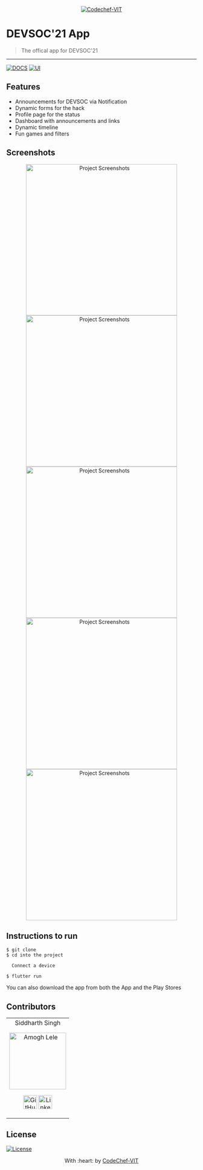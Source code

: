 <p align="center"><a href="https://www.codechefvit.com" target="_blank"><img src="https://s3.amazonaws.com/codechef_shared/sites/all/themes/abessive/logo-3.png" title="CodeChef-VIT" alt="Codechef-VIT"></a>
</p>

# DEVSOC'21 App

> <Subtitle>
> The offical app for DEVSOC'21

---
[![DOCS](https://img.shields.io/badge/Documentation-see%20docs-green?style=flat-square&logo=appveyor)](INSERT_LINK_FOR_DOCS_HERE) 
  [![UI ](https://img.shields.io/badge/User%20Interface-Link%20to%20UI-orange?style=flat-square&logo=appveyor)](INSERT_UI_LINK_HERE)

## Features
- Announcements for DEVSOC via Notification
- Dynamic forms for the hack
- Profile page for the status
- Dashboard with announcements and links
- Dynamic timeline
- Fun games and filters

## Screenshots
<p align="center">
<img src="https://github.com/CodeChefVIT/DEVSOC21-App/blob/master/screenshots/IMG_1524.PNG" alt="Project Screenshots" height="400" >
<img src="https://github.com/CodeChefVIT/DEVSOC21-App/blob/master/screenshots/IMG_1525.PNG" alt="Project Screenshots" height="400" >
<img src="https://github.com/CodeChefVIT/DEVSOC21-App/blob/master/screenshots/IMG_1526.PNG" alt="Project Screenshots" height="400" >
<img src="https://github.com/CodeChefVIT/DEVSOC21-App/blob/master/screenshots/IMG_1527.PNG" alt="Project Screenshots" height="400" >
<img src="https://github.com/CodeChefVIT/DEVSOC21-App/blob/master/screenshots/IMG_1528.PNG" alt="Project Screenshots" height="400" >
</p>

## Instructions to run
```
$ git clone
$ cd into the project

  Connect a device

$ flutter run
```

You can also download the app from both the App and the Play Stores


## Contributors
<table>
<tr align="center">
<td>
Siddharth Singh

<p align="center">
<img src = "https://avatars.githubusercontent.com/u/59444018?v=4" width="150" height="150" alt="Amogh Lele">
</p>
<p align="center">
<a href = "https://github.com/44t4nk1"><img src = "http://www.iconninja.com/files/241/825/211/round-collaboration-social-github-code-circle-network-icon.svg" width="36" height = "36" alt="GitHub"/></a>
<a href = "https://www.linkedin.com/in/44t4nk1/">
<img src = "http://www.iconninja.com/files/863/607/751/network-linkedin-social-connection-circular-circle-media-icon.svg" width="36" height="36" alt="LinkedIn"/>
</a>
</p>
</td>
</table>

## License
[![License](http://img.shields.io/:license-mit-blue.svg?style=flat-square)](http://badges.mit-license.org)

<p align="center">
	With :heart: by <a href="https://www.codechefvit.com" target="_blank">CodeChef-VIT</a>
</p>

